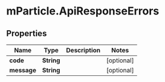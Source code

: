 # mParticle.ApiResponseErrors

## Properties
Name | Type | Description | Notes
------------ | ------------- | ------------- | -------------
**code** | **String** |  | [optional]
**message** | **String** |  | [optional]


